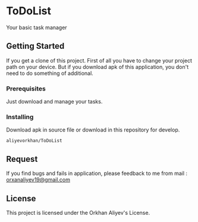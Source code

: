 # ToDoList

Your basic task manager

## Getting Started

If you get a clone of this project. First of all you have to change your project path on your device.
But if you download apk of this application, you don't need to do something of additional.

### Prerequisites

Just download and manage your tasks.

### Installing

Download apk in source file or download in this repository for develop.

```
aliyevorkhan/ToDoList

```

## Request

If you find bugs and fails in application, please feedback to me from mail : orxanaliyev19@gmail.com

## License

This project is licensed under the Orkhan Aliyev's License.

